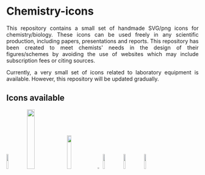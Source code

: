 # Chemistry-icons
<p align="justify">This repository contains a small set of handmade SVG/png icons for chemistry/biology. These icons can be used freely in any scientific production, including papers, presentations and reports. This repository has been created to meet chemists' needs in the design of their figures/schemes by avoiding the use of websites which may include subscription fees or citing sources.</p>

<p align="justify">Currently, a very small set of icons related to laboratory equipment is available. However, this repository will be updated gradually.</p>

## Icons available
<img src="https://github.com/AxelLebld/Chemistry-icons/assets/154551356/d08c40f5-5f62-4006-9d77-c9dcfc19540c.svg" width=10% height=10%>
<img src="https://github.com/AxelLebld/Chemistry-icons/assets/154551356/f8ba92ca-8165-4f78-8d26-8091b4db8824.svg" width=20% height=20%> 
<img src="https://github.com/AxelLebld/Chemistry-icons/assets/154551356/559c68a9-e478-4a2d-a9f4-b8def9dc6528.svg" width=15% height=15%>
<img src="https://github.com/AxelLebld/Chemistry-icons/assets/154551356/7c406192-03b7-419a-a1d5-ff83a6f9b0ec.svg" width=2% height=2%> 
<img src="https://github.com/AxelLebld/Chemistry-icons/assets/154551356/03569a92-8cc4-4ec9-ac64-fdaa8a123015.svg" width=10% height=10%>
<img src="https://github.com/AxelLebld/Chemistry-icons/assets/154551356/f1600b18-c776-010c-77b3-b01c07f38dca00135ca5.svg" width=10% height=10%>
<img src="https://github.com/AxelLebld/Chemistry-icons/icons_svg/combiflash.svg" width=10% height=10%>